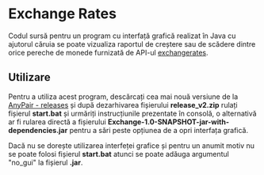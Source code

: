 # Exchange Rates 

Codul sursă pentru un program cu interfață grafică realizat în Java cu ajutorul căruia se poate vizualiza raportul de creștere sau de scădere dintre orice pereche de monede furnizată de API-ul [exchangerates](https://www.exchangeratesapi.io/).

## Utilizare
Pentru a utiliza acest program, descărcați cea mai nouă versiune de la [AnyPair - releases](https://github.com/andyalexa/Exchange/releases/tag/v2.0) și după dezarhivarea fișierului **release_v2.zip** rulați fișierul **start.bat** și urmăriți instrucțiunile prezentate în consolă, o alternativă ar fi rularea directă a fișierului **Exchange-1.0-SNAPSHOT-jar-with-dependencies.jar** pentru a sări peste opțiunea de a opri interfața grafică.

Dacă nu se dorește utilizarea interfeței grafice și pentru un anumit motiv nu se poate folosi fișierul **start.bat** atunci se poate adăuga argumentul "no_gui" la fișierul **.jar**.
